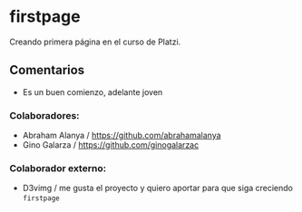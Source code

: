 # firstpage
Creando primera página en el curso de Platzi.

## Comentarios
- Es un buen comienzo, adelante joven

### Colaboradores:
- Abraham Alanya / https://github.com/abrahamalanya
- Gino Galarza / https://github.com/ginogalarzac

### Colaborador externo:
- D3vimg / me gusta el proyecto y quiero aportar para que siga creciendo `firstpage`
